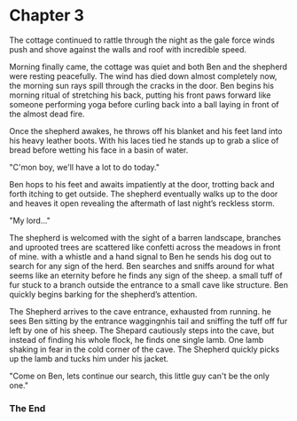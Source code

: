 # Chapter 3

The cottage continued to rattle through the night as the gale force winds push and shove against the walls and roof with incredible speed. 

Morning finally came, the cottage was quiet and both Ben and the shepherd were resting peacefully. The wind has died down almost completely now, the morning sun rays spill through the cracks in the door. Ben begins his morning ritual of stretching his back, putting his front paws forward like someone performing yoga before curling back into a ball laying in front of the almost dead fire.

Once the shepherd awakes, he throws off his blanket and his feet land into his heavy leather boots. With his laces tied he stands up to grab a slice of bread before wetting his face in a basin of water.

"C'mon boy, we'll have a lot to do today."

Ben hops to his feet and awaits impatiently at the door, trotting back and forth itching to get outside. The shepherd eventually walks up to the door and heaves it open revealing the aftermath of last night’s reckless storm.

"My lord..."

The shepherd is welcomed with the sight of a barren landscape, branches and uprooted trees are scattered like confetti across the meadows in front of mine. with a whistle and a hand signal to Ben he sends his dog out to search for any sign of the herd. Ben searches and sniffs around for what seems like an eternity before he finds any sign of the sheep. a small tuff of fur stuck to a branch outside the entrance to a small cave like structure. Ben quickly begins barking for the shepherd’s attention.

The Shepherd arrives to the cave entrance, exhausted from running. he sees Ben sitting by the entrance waggingnhis tail and sniffing the tuff off fur left by one of his sheep. The Shepard cautiously steps into the cave, but instead of finding his whole flock, he finds one single lamb. One lamb shaking in fear in the cold corner of the cave. The Shepherd quickly picks up the lamb and tucks him under his jacket.

"Come on Ben, lets continue our search, this little guy can't be the only one."

### The End
